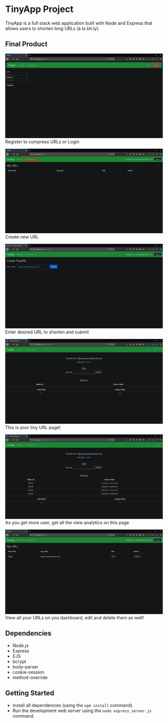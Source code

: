 # TinyApp Project

TinyApp is a full stack web application built with Node and Express that allows users to shorten long URLs (à la bit.ly).

## Final Product

!["Register"](/img/Register.jpg)
Register to compress URLs or Login 

!["New URL"](/img/NewURL.png)
Create new URL

!["Enter URL"](/img/new.jpg)
Enter desired URL to shorten and submit

!["Tiny URL"](/img/shortened.jpg)
This is your tiny URL page!

!["Analytics](/img/analytics.jpg)
As you get more user, get all the view analytics on this page

!["Dashboard"](/img/dashboard.jpg)
View all your URLs on you dashboard, edit and delete them as well!
## Dependencies

- Node.js
- Express
- EJS
- bcrypt
- body-parser
- cookie-session
- method-override

## Getting Started

- Install all dependencies (using the `npm install` command).
- Run the development web server using the `node express_server.js` command.
